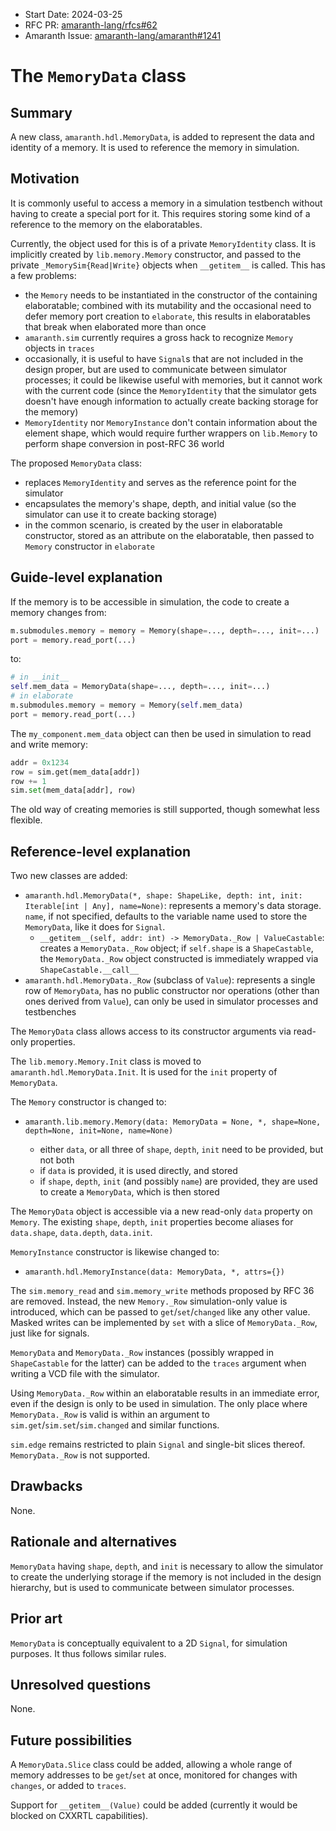 - Start Date: 2024-03-25
- RFC PR: [amaranth-lang/rfcs#62](https://github.com/amaranth-lang/rfcs/pull/62)
- Amaranth Issue: [amaranth-lang/amaranth#1241](https://github.com/amaranth-lang/amaranth/issues/1241)

# The `MemoryData` class

## Summary
[summary]: #summary

A new class, `amaranth.hdl.MemoryData`, is added to represent the data and identity of a memory. It is used to reference the memory in simulation.

## Motivation
[motivation]: #motivation

It is commonly useful to access a memory in a simulation testbench without having to create a special port for it. This requires storing some kind of a reference to the memory on the elaboratables.

Currently, the object used for this is of a private `MemoryIdentity` class. It is implicitly created by `lib.memory.Memory` constructor, and passed to the private `_MemorySim{Read|Write}` objects when `__getitem__` is called.  This has a few problems:

- the `Memory` needs to be instantiated in the constructor of the containing elaboratable; combined with its mutability and the occasional need to defer memory port creation to `elaborate`, this results in elaboratables that break when elaborated more than once
- `amaranth.sim` currently requires a gross hack to recognize `Memory` objects in `traces`
- occasionally, it is useful to have `Signal`s that are not included in the design proper, but are used to communicate between simulator processes; it could be likewise useful with memories, but it cannot work with the current code (since the `MemoryIdentity` that the simulator gets doesn't have enough information to actually create backing storage for the memory)
- `MemoryIdentity` nor `MemoryInstance` don't contain information about the element shape, which would require further wrappers on `lib.Memory` to perform shape conversion in post-RFC 36 world

The proposed `MemoryData` class:

- replaces `MemoryIdentity` and serves as the reference point for the simulator
- encapsulates the memory's shape, depth, and initial value (so the simulator can use it to create backing storage)
- in the common scenario, is created by the user in elaboratable constructor, stored as an attribute on the elaboratable, then passed to `Memory` constructor in `elaborate`

## Guide-level explanation
[guide-level-explanation]: #guide-level-explanation

If the memory is to be accessible in simulation, the code to create a memory changes from:

```py
m.submodules.memory = memory = Memory(shape=..., depth=..., init=...)
port = memory.read_port(...)
```

to:

```py
# in __init__
self.mem_data = MemoryData(shape=..., depth=..., init=...)
# in elaborate
m.submodules.memory = memory = Memory(self.mem_data)
port = memory.read_port(...)
```

The `my_component.mem_data` object can then be used in simulation to read and write memory:

```py
addr = 0x1234
row = sim.get(mem_data[addr])
row += 1
sim.set(mem_data[addr], row)
```

The old way of creating memories is still supported, though somewhat less flexible.

## Reference-level explanation
[reference-level-explanation]: #reference-level-explanation

Two new classes are added:

- `amaranth.hdl.MemoryData(*, shape: ShapeLike, depth: int, init: Iterable[int | Any], name=None)`: represents a memory's data storage. `name`, if not specified, defaults to the variable name used to store the `MemoryData`, like it does for `Signal`.
  - `__getitem__(self, addr: int) -> MemoryData._Row | ValueCastable`: creates a `MemoryData._Row` object; if `self.shape` is a `ShapeCastable`, the `MemoryData._Row` object constructed is immediately wrapped via `ShapeCastable.__call__`
- `amaranth.hdl.MemoryData._Row` (subclass of `Value`): represents a single row of `MemoryData`, has no public constructor nor operations (other than ones derived from `Value`), can only be used in simulator processes and testbenches

The `MemoryData` class allows access to its constructor arguments via read-only properties.

The `lib.memory.Memory.Init` class is moved to `amaranth.hdl.MemoryData.Init`. It is used for the `init` property of `MemoryData`.

The `Memory` constructor is changed to:

- `amaranth.lib.memory.Memory(data: MemoryData = None, *, shape=None, depth=None, init=None, name=None)`

  - either `data`, or all three of `shape`, `depth`, `init` need to be provided, but not both
  - if `data` is provided, it is used directly, and stored
  - if `shape`, `depth`, `init` (and possibly `name`) are provided, they are used to create a `MemoryData`, which is then stored

The `MemoryData` object is accessible via a new read-only `data` property on `Memory`. The existing `shape`, `depth`, `init` properties become aliases for `data.shape`, `data.depth`, `data.init`.

`MemoryInstance` constructor is likewise changed to:

- `amaranth.hdl.MemoryInstance(data: MemoryData, *, attrs={})`

The `sim.memory_read` and `sim.memory_write` methods proposed by RFC 36 are removed. Instead, the new `Memory._Row` simulation-only value is introduced, which can be passed to `get`/`set`/`changed` like any other value. Masked writes can be implemented by `set` with a slice of `MemoryData._Row`, just like for signals.

`MemoryData` and `MemoryData._Row` instances (possibly wrapped in `ShapeCastable` for the latter) can be added to the `traces` argument when writing a VCD file with the simulator.

Using `MemoryData._Row` within an elaboratable results in an immediate error, even if the design is only to be used in simulation. The only place where `MemoryData._Row` is valid is within an argument to `sim.get`/`sim.set`/`sim.changed` and similar functions.

`sim.edge` remains restricted to plain `Signal` and single-bit slices thereof. `MemoryData._Row` is not supported.

## Drawbacks
[drawbacks]: #drawbacks

None.

## Rationale and alternatives
[rationale-and-alternatives]: #rationale-and-alternatives

`MemoryData` having `shape`, `depth`, and `init` is necessary to allow the simulator to create the underlying storage if the memory is not included in the design hierarchy, but is used to communicate between simulator processes.

## Prior art
[prior-art]: #prior-art

`MemoryData` is conceptually equivalent to a 2D `Signal`, for simulation purposes. It thus follows similar rules.

## Unresolved questions
[unresolved-questions]: #unresolved-questions

None.

## Future possibilities
[future-possibilities]: #future-possibilities

A `MemoryData.Slice` class could be added, allowing a whole range of memory addresses to be `get`/`set` at once, monitored for changes with `changes`, or added to `traces`.

Support for `__getitem__(Value)` could be added (currently it would be blocked on CXXRTL capabilities).
